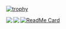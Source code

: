 [![trophy](https://github-profile-trophy.vercel.app/?username=jackchuka&theme=onedark)](https://github.com/jackchuka)

<a href="https://github.com/jackchuka">
  <img align="left" src="https://github-readme-stats.vercel.app/api?username=jackchuka&count_private=true&show_icons=true&theme=dark" />
</a>
<a href="https://github.com/jackchuka">
  <img align="left" src="https://github-readme-stats.vercel.app/api/top-langs/?username=jackchuka&theme=dark" />
</a>

[![ReadMe Card](https://github-readme-stats.vercel.app/api/pin/?username=jackchuka&repo=dotfiles&theme=dark)](https://github.com/jackchuka/dotfiles)
